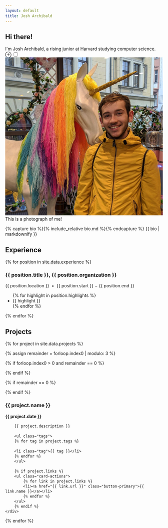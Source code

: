 ```yaml
---
layout: default
title: Josh Archibald
---
```


<section>

<h1>Hi there!</h1>

<p>
    <span class="newthought">I'm Josh Archibald,</span> a rising junior at Harvard studying computer science.
    <label for="me" class="margin-toggle">&#8853;</label>
    <input type="checkbox" id="me" class="margin-toggle"/>
    <span class="marginnote">
        <img src="/assets/josh.jpg" alt="It's me!">
        This is a photograph of me!
    </span>
</p>

{% capture bio %}{% include_relative bio.md %}{% endcapture %}
{{ bio | markdownify }}


</section>


<section>

<h2>Experience</h2>

{% for position in site.data.experience %}

<h3>{{ position.title }}, {{ position.organization }}</h3>
<p>{{ position.location }} &nbsp;&bull;&nbsp; {{ position.start }} &minus; {{ position.end }}</p>

<ul>
{% for highlight in position.highlights %}
<li>{{ highlight }}</li>
{% endfor %}
</ul>

{% endfor %}


</section>


<section>


<h2>Projects</h2>

{% for project in site.data.projects %}

{% assign remainder = forloop.index0 | modulo: 3 %}

{% if forloop.index0 > 0 and remainder == 0 %}
</div>
{% endif %}

{% if remainder == 0 %}
<div class="pure-g d-flex">
{% endif %}

<div class="pure-u-1 pure-u-md-7-24 flex-1">
    <div class="card">
        <h3 class="card-title">{{ project.name }}</h3>
        <p><strong>{{ project.date }}</strong></p>

        {{ project.description }}

        <ul class="tags">
        {% for tag in project.tags %}
        
        <li class="tag">{{ tag }}</li>
        {% endfor %}
        </ul>

        {% if project.links %}
        <ul class="card-actions">
            {% for link in project.links %}
            <li><a href="{{ link.url }}" class="button-primary">{{ link.name }}</a></li>
            {% endfor %}
        </ul>
        {% endif %}
    </div>
</div>
{% endfor %}

